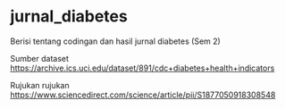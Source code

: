 # jurnal_diabetes
Berisi tentang codingan dan hasil jurnal diabetes (Sem 2)

Sumber dataset https://archive.ics.uci.edu/dataset/891/cdc+diabetes+health+indicators

Rujukan rujukan https://www.sciencedirect.com/science/article/pii/S1877050918308548
